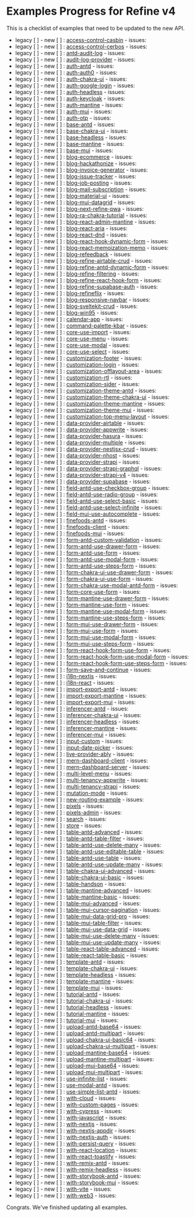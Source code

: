 # Examples Progress for Refine v4

 This is a checklist of examples that need to be updated to the new API. 

- legacy [ ] - new [ ] : [access-control-casbin](./examples/access-control-casbin) - issues: 
- legacy [ ] - new [ ] : [access-control-cerbos](./examples/access-control-cerbos) - issues: 
- legacy [ ] - new [ ] : [antd-audit-log](./examples/antd-audit-log) - issues: 
- legacy [ ] - new [ ] : [audit-log-provider](./examples/audit-log-provider) - issues: 
- legacy [ ] - new [ ] : [auth-antd](./examples/auth-antd) - issues: 
- legacy [ ] - new [ ] : [auth-auth0](./examples/auth-auth0) - issues: 
- legacy [ ] - new [ ] : [auth-chakra-ui](./examples/auth-chakra-ui) - issues: 
- legacy [ ] - new [ ] : [auth-google-login](./examples/auth-google-login) - issues: 
- legacy [ ] - new [ ] : [auth-headless](./examples/auth-headless) - issues: 
- legacy [ ] - new [ ] : [auth-keycloak](./examples/auth-keycloak) - issues: 
- legacy [ ] - new [ ] : [auth-mantine](./examples/auth-mantine) - issues: 
- legacy [ ] - new [ ] : [auth-mui](./examples/auth-mui) - issues: 
- legacy [ ] - new [ ] : [auth-otp](./examples/auth-otp) - issues: 
- legacy [ ] - new [ ] : [base-antd](./examples/base-antd) - issues: 
- legacy [ ] - new [ ] : [base-chakra-ui](./examples/base-chakra-ui) - issues: 
- legacy [ ] - new [ ] : [base-headless](./examples/base-headless) - issues: 
- legacy [ ] - new [ ] : [base-mantine](./examples/base-mantine) - issues: 
- legacy [ ] - new [ ] : [base-mui](./examples/base-mui) - issues: 
- legacy [ ] - new [ ] : [blog-ecommerce](./examples/blog-ecommerce) - issues: 
- legacy [ ] - new [ ] : [blog-hackathonize](./examples/blog-hackathonize) - issues: 
- legacy [ ] - new [ ] : [blog-invoice-generator](./examples/blog-invoice-generator) - issues: 
- legacy [ ] - new [ ] : [blog-issue-tracker](./examples/blog-issue-tracker) - issues: 
- legacy [ ] - new [ ] : [blog-job-posting](./examples/blog-job-posting) - issues: 
- legacy [ ] - new [ ] : [blog-mail-subscription](./examples/blog-mail-subscription) - issues: 
- legacy [ ] - new [ ] : [blog-material-ui](./examples/blog-material-ui) - issues: 
- legacy [ ] - new [ ] : [blog-mui-datagrid](./examples/blog-mui-datagrid) - issues: 
- legacy [ ] - new [ ] : [blog-next-refine-pwa](./examples/blog-next-refine-pwa) - issues: 
- legacy [ ] - new [ ] : [blog-ra-chakra-tutorial](./examples/blog-ra-chakra-tutorial) - issues: 
- legacy [ ] - new [ ] : [blog-react-admin-mantine](./examples/blog-react-admin-mantine) - issues: 
- legacy [ ] - new [ ] : [blog-react-aria](./examples/blog-react-aria) - issues: 
- legacy [ ] - new [ ] : [blog-react-dnd](./examples/blog-react-dnd) - issues: 
- legacy [ ] - new [ ] : [blog-react-hook-dynamic-form](./examples/blog-react-hook-dynamic-form) - issues: 
- legacy [ ] - new [ ] : [blog-react-memoization-memo](./examples/blog-react-memoization-memo) - issues: 
- legacy [ ] - new [ ] : [blog-refeedback](./examples/blog-refeedback) - issues: 
- legacy [ ] - new [ ] : [blog-refine-airtable-crud](./examples/blog-refine-airtable-crud) - issues: 
- legacy [ ] - new [ ] : [blog-refine-antd-dynamic-form](./examples/blog-refine-antd-dynamic-form) - issues: 
- legacy [ ] - new [ ] : [blog-refine-filtering](./examples/blog-refine-filtering) - issues: 
- legacy [ ] - new [ ] : [blog-refine-react-hook-form](./examples/blog-refine-react-hook-form) - issues: 
- legacy [ ] - new [ ] : [blog-refine-supabase-auth](./examples/blog-refine-supabase-auth) - issues: 
- legacy [ ] - new [ ] : [blog-refineflix](./examples/blog-refineflix) - issues: 
- legacy [ ] - new [ ] : [blog-responsive-navbar](./examples/blog-responsive-navbar) - issues: 
- legacy [ ] - new [ ] : [blog-sveltekit-crud](./examples/blog-sveltekit-crud) - issues: 
- legacy [ ] - new [ ] : [blog-win95](./examples/blog-win95) - issues: 
- legacy [ ] - new [ ] : [calendar-app](./examples/calendar-app) - issues: 
- legacy [ ] - new [ ] : [command-palette-kbar](./examples/command-palette-kbar) - issues: 
- legacy [ ] - new [ ] : [core-use-import](./examples/core-use-import) - issues: 
- legacy [ ] - new [ ] : [core-use-menu](./examples/core-use-menu) - issues: 
- legacy [ ] - new [ ] : [core-use-modal](./examples/core-use-modal) - issues: 
- legacy [ ] - new [ ] : [core-use-select](./examples/core-use-select) - issues: 
- legacy [ ] - new [ ] : [customization-footer](./examples/customization-footer) - issues: 
- legacy [ ] - new [ ] : [customization-login](./examples/customization-login) - issues: 
- legacy [ ] - new [ ] : [customization-offlayout-area](./examples/customization-offlayout-area) - issues: 
- legacy [ ] - new [ ] : [customization-rtl](./examples/customization-rtl) - issues: 
- legacy [ ] - new [ ] : [customization-sider](./examples/customization-sider) - issues: 
- legacy [ ] - new [ ] : [customization-theme-antd](./examples/customization-theme-antd) - issues: 
- legacy [ ] - new [ ] : [customization-theme-chakra-ui](./examples/customization-theme-chakra-ui) - issues: 
- legacy [ ] - new [ ] : [customization-theme-mantine](./examples/customization-theme-mantine) - issues: 
- legacy [ ] - new [ ] : [customization-theme-mui](./examples/customization-theme-mui) - issues: 
- legacy [ ] - new [ ] : [customization-top-menu-layout](./examples/customization-top-menu-layout) - issues: 
- legacy [ ] - new [ ] : [data-provider-airtable](./examples/data-provider-airtable) - issues: 
- legacy [ ] - new [ ] : [data-provider-appwrite](./examples/data-provider-appwrite) - issues: 
- legacy [ ] - new [ ] : [data-provider-hasura](./examples/data-provider-hasura) - issues: 
- legacy [ ] - new [ ] : [data-provider-multiple](./examples/data-provider-multiple) - issues: 
- legacy [ ] - new [ ] : [data-provider-nestjsx-crud](./examples/data-provider-nestjsx-crud) - issues: 
- legacy [ ] - new [ ] : [data-provider-nhost](./examples/data-provider-nhost) - issues: 
- legacy [ ] - new [ ] : [data-provider-strapi](./examples/data-provider-strapi) - issues: 
- legacy [ ] - new [ ] : [data-provider-strapi-graphql](./examples/data-provider-strapi-graphql) - issues: 
- legacy [ ] - new [ ] : [data-provider-strapi-v4](./examples/data-provider-strapi-v4) - issues: 
- legacy [ ] - new [ ] : [data-provider-supabase](./examples/data-provider-supabase) - issues: 
- legacy [ ] - new [ ] : [field-antd-use-checkbox-group](./examples/field-antd-use-checkbox-group) - issues: 
- legacy [ ] - new [ ] : [field-antd-use-radio-group](./examples/field-antd-use-radio-group) - issues: 
- legacy [ ] - new [ ] : [field-antd-use-select-basic](./examples/field-antd-use-select-basic) - issues: 
- legacy [ ] - new [ ] : [field-antd-use-select-infinite](./examples/field-antd-use-select-infinite) - issues: 
- legacy [ ] - new [ ] : [field-mui-use-autocomplete](./examples/field-mui-use-autocomplete) - issues: 
- legacy [ ] - new [ ] : [finefoods-antd](./examples/finefoods-antd) - issues: 
- legacy [ ] - new [ ] : [finefoods-client](./examples/finefoods-client) - issues: 
- legacy [ ] - new [ ] : [finefoods-mui](./examples/finefoods-mui) - issues: 
- legacy [ ] - new [ ] : [form-antd-custom-validation](./examples/form-antd-custom-validation) - issues: 
- legacy [ ] - new [ ] : [form-antd-use-drawer-form](./examples/form-antd-use-drawer-form) - issues: 
- legacy [ ] - new [ ] : [form-antd-use-form](./examples/form-antd-use-form) - issues: 
- legacy [ ] - new [ ] : [form-antd-use-modal-form](./examples/form-antd-use-modal-form) - issues: 
- legacy [ ] - new [ ] : [form-antd-use-steps-form](./examples/form-antd-use-steps-form) - issues: 
- legacy [ ] - new [ ] : [form-chakra-ui-use-drawer-form](./examples/form-chakra-ui-use-drawer-form) - issues: 
- legacy [ ] - new [ ] : [form-chakra-ui-use-form](./examples/form-chakra-ui-use-form) - issues: 
- legacy [ ] - new [ ] : [form-chakra-use-modal-antd-form](./examples/form-chakra-use-modal-antd-form) - issues: 
- legacy [ ] - new [ ] : [form-core-use-form](./examples/form-core-use-form) - issues: 
- legacy [ ] - new [ ] : [form-mantine-use-drawer-form](./examples/form-mantine-use-drawer-form) - issues: 
- legacy [ ] - new [ ] : [form-mantine-use-form](./examples/form-mantine-use-form) - issues: 
- legacy [ ] - new [ ] : [form-mantine-use-modal-form](./examples/form-mantine-use-modal-form) - issues: 
- legacy [ ] - new [ ] : [form-mantine-use-steps-form](./examples/form-mantine-use-steps-form) - issues: 
- legacy [ ] - new [ ] : [form-mui-use-drawer-form](./examples/form-mui-use-drawer-form) - issues: 
- legacy [ ] - new [ ] : [form-mui-use-form](./examples/form-mui-use-form) - issues: 
- legacy [ ] - new [ ] : [form-mui-use-modal-form](./examples/form-mui-use-modal-form) - issues: 
- legacy [ ] - new [ ] : [form-mui-use-steps-form](./examples/form-mui-use-steps-form) - issues: 
- legacy [ ] - new [ ] : [form-react-hook-form-use-form](./examples/form-react-hook-form-use-form) - issues: 
- legacy [ ] - new [ ] : [form-react-hook-form-use-modal-form](./examples/form-react-hook-form-use-modal-form) - issues: 
- legacy [ ] - new [ ] : [form-react-hook-form-use-steps-form](./examples/form-react-hook-form-use-steps-form) - issues: 
- legacy [ ] - new [ ] : [form-save-and-continue](./examples/form-save-and-continue) - issues: 
- legacy [ ] - new [ ] : [i18n-nextjs](./examples/i18n-nextjs) - issues: 
- legacy [ ] - new [ ] : [i18n-react](./examples/i18n-react) - issues: 
- legacy [ ] - new [ ] : [import-export-antd](./examples/import-export-antd) - issues: 
- legacy [ ] - new [ ] : [import-export-mantine](./examples/import-export-mantine) - issues: 
- legacy [ ] - new [ ] : [import-export-mui](./examples/import-export-mui) - issues: 
- legacy [ ] - new [ ] : [inferencer-antd](./examples/inferencer-antd) - issues: 
- legacy [ ] - new [ ] : [inferencer-chakra-ui](./examples/inferencer-chakra-ui) - issues: 
- legacy [ ] - new [ ] : [inferencer-headless](./examples/inferencer-headless) - issues: 
- legacy [ ] - new [ ] : [inferencer-mantine](./examples/inferencer-mantine) - issues: 
- legacy [ ] - new [ ] : [inferencer-mui](./examples/inferencer-mui) - issues: 
- legacy [ ] - new [ ] : [input-custom](./examples/input-custom) - issues: 
- legacy [ ] - new [ ] : [input-date-picker](./examples/input-date-picker) - issues: 
- legacy [ ] - new [ ] : [live-provider-ably](./examples/live-provider-ably) - issues: 
- legacy [ ] - new [ ] : [mern-dashboard-client](./examples/mern-dashboard-client) - issues: 
- legacy [ ] - new [ ] : [mern-dashboard-server](./examples/mern-dashboard-server) - issues: 
- legacy [ ] - new [ ] : [multi-level-menu](./examples/multi-level-menu) - issues: 
- legacy [ ] - new [ ] : [multi-tenancy-appwrite](./examples/multi-tenancy-appwrite) - issues: 
- legacy [ ] - new [ ] : [multi-tenancy-strapi](./examples/multi-tenancy-strapi) - issues: 
- legacy [ ] - new [ ] : [mutation-mode](./examples/mutation-mode) - issues: 
- legacy [ ] - new [ ] : [new-routing-example](./examples/new-routing-example) - issues: 
- legacy [ ] - new [ ] : [pixels](./examples/pixels) - issues: 
- legacy [ ] - new [ ] : [pixels-admin](./examples/pixels-admin) - issues: 
- legacy [ ] - new [ ] : [search](./examples/search) - issues: 
- legacy [ ] - new [ ] : [store](./examples/store) - issues: 
- legacy [ ] - new [ ] : [table-antd-advanced](./examples/table-antd-advanced) - issues: 
- legacy [ ] - new [ ] : [table-antd-table-filter](./examples/table-antd-table-filter) - issues: 
- legacy [ ] - new [ ] : [table-antd-use-delete-many](./examples/table-antd-use-delete-many) - issues: 
- legacy [ ] - new [ ] : [table-antd-use-editable-table](./examples/table-antd-use-editable-table) - issues: 
- legacy [ ] - new [ ] : [table-antd-use-table](./examples/table-antd-use-table) - issues: 
- legacy [ ] - new [ ] : [table-antd-use-update-many](./examples/table-antd-use-update-many) - issues: 
- legacy [ ] - new [ ] : [table-chakra-ui-advanced](./examples/table-chakra-ui-advanced) - issues: 
- legacy [ ] - new [ ] : [table-chakra-ui-basic](./examples/table-chakra-ui-basic) - issues: 
- legacy [ ] - new [ ] : [table-handson](./examples/table-handson) - issues: 
- legacy [ ] - new [ ] : [table-mantine-advanced](./examples/table-mantine-advanced) - issues: 
- legacy [ ] - new [ ] : [table-mantine-basic](./examples/table-mantine-basic) - issues: 
- legacy [ ] - new [ ] : [table-mui-advanced](./examples/table-mui-advanced) - issues: 
- legacy [ ] - new [ ] : [table-mui-cursor-pagination](./examples/table-mui-cursor-pagination) - issues: 
- legacy [ ] - new [ ] : [table-mui-data-grid-pro](./examples/table-mui-data-grid-pro) - issues: 
- legacy [ ] - new [ ] : [table-mui-table-filter](./examples/table-mui-table-filter) - issues: 
- legacy [ ] - new [ ] : [table-mui-use-data-grid](./examples/table-mui-use-data-grid) - issues: 
- legacy [ ] - new [ ] : [table-mui-use-delete-many](./examples/table-mui-use-delete-many) - issues: 
- legacy [ ] - new [ ] : [table-mui-use-update-many](./examples/table-mui-use-update-many) - issues: 
- legacy [ ] - new [ ] : [table-react-table-advanced](./examples/table-react-table-advanced) - issues: 
- legacy [ ] - new [ ] : [table-react-table-basic](./examples/table-react-table-basic) - issues: 
- legacy [ ] - new [ ] : [template-antd](./examples/template-antd) - issues: 
- legacy [ ] - new [ ] : [template-chakra-ui](./examples/template-chakra-ui) - issues: 
- legacy [ ] - new [ ] : [template-headless](./examples/template-headless) - issues: 
- legacy [ ] - new [ ] : [template-mantine](./examples/template-mantine) - issues: 
- legacy [ ] - new [ ] : [template-mui](./examples/template-mui) - issues: 
- legacy [ ] - new [ ] : [tutorial-antd](./examples/tutorial-antd) - issues: 
- legacy [ ] - new [ ] : [tutorial-chakra-ui](./examples/tutorial-chakra-ui) - issues: 
- legacy [ ] - new [ ] : [tutorial-headless](./examples/tutorial-headless) - issues: 
- legacy [ ] - new [ ] : [tutorial-mantine](./examples/tutorial-mantine) - issues: 
- legacy [ ] - new [ ] : [tutorial-mui](./examples/tutorial-mui) - issues: 
- legacy [ ] - new [ ] : [upload-antd-base64](./examples/upload-antd-base64) - issues: 
- legacy [ ] - new [ ] : [upload-antd-multipart](./examples/upload-antd-multipart) - issues: 
- legacy [ ] - new [ ] : [upload-chakra-ui-basic64](./examples/upload-chakra-ui-basic64) - issues: 
- legacy [ ] - new [ ] : [upload-chakra-ui-multipart](./examples/upload-chakra-ui-multipart) - issues: 
- legacy [ ] - new [ ] : [upload-mantine-base64](./examples/upload-mantine-base64) - issues: 
- legacy [ ] - new [ ] : [upload-mantine-multipart](./examples/upload-mantine-multipart) - issues: 
- legacy [ ] - new [ ] : [upload-mui-base64](./examples/upload-mui-base64) - issues: 
- legacy [ ] - new [ ] : [upload-mui-multipart](./examples/upload-mui-multipart) - issues: 
- legacy [ ] - new [ ] : [use-infinite-list](./examples/use-infinite-list) - issues: 
- legacy [ ] - new [ ] : [use-modal-antd](./examples/use-modal-antd) - issues: 
- legacy [ ] - new [ ] : [use-simple-list-antd](./examples/use-simple-list-antd) - issues: 
- legacy [ ] - new [ ] : [with-cloud](./examples/with-cloud) - issues: 
- legacy [ ] - new [ ] : [with-custom-pages](./examples/with-custom-pages) - issues: 
- legacy [ ] - new [ ] : [with-cypress](./examples/with-cypress) - issues: 
- legacy [ ] - new [ ] : [with-javascript](./examples/with-javascript) - issues: 
- legacy [ ] - new [ ] : [with-nextjs](./examples/with-nextjs) - issues: 
- legacy [ ] - new [ ] : [with-nextjs-appdir](./examples/with-nextjs-appdir) - issues: 
- legacy [ ] - new [ ] : [with-nextjs-auth](./examples/with-nextjs-auth) - issues: 
- legacy [ ] - new [ ] : [with-persist-query](./examples/with-persist-query) - issues: 
- legacy [ ] - new [ ] : [with-react-location](./examples/with-react-location) - issues: 
- legacy [ ] - new [ ] : [with-react-toastify](./examples/with-react-toastify) - issues: 
- legacy [ ] - new [ ] : [with-remix-antd](./examples/with-remix-antd) - issues: 
- legacy [ ] - new [ ] : [with-remix-headless](./examples/with-remix-headless) - issues: 
- legacy [ ] - new [ ] : [with-storybook-antd](./examples/with-storybook-antd) - issues: 
- legacy [ ] - new [ ] : [with-storybook-mui](./examples/with-storybook-mui) - issues: 
- legacy [ ] - new [ ] : [with-vite](./examples/with-vite) - issues: 
- legacy [ ] - new [ ] : [with-web3](./examples/with-web3) - issues: 

 Congrats. We've finished updating all examples. 

